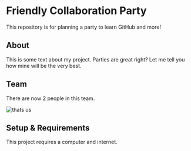# Friendly Collaboration Party

This repository is for planning a party to learn GitHub and more!

## About
This is some text about my project.
Parties are great right? Let me tell you how mine will be the very best.

## Team
There are now 2 people in this team.

![thats us](https://cdn.pixabay.com/photo/2016/10/01/21/03/mouse-1708379_1280.jpg  "team image 1")


## Setup & Requirements
This project requires a computer and internet.
